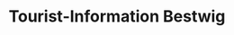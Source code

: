 ---
title: "Tourist-Information Bestwig"
url: /bestwig/tourist-information-bestwig/
shop: Reisebüro
---